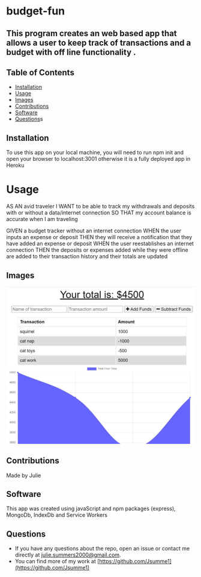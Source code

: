 # budget-fun

## This program creates an web based app that allows a user to keep track of transactions and a budget with off line functionality .

## Table of Contents
* [Installation](#installation)
* [Usage](#usage)
* [Images](#images)
* [Contributions](#contributions)
* [Software](#software)
* [Questions](#questions)s

## Installation
 To use this app on your local machine, you will need to run npm init and open your browser to localhost:3001 otherwise it is a fully deployed app in Heroku

# Usage
AS AN avid traveler
I WANT to be able to track my withdrawals and deposits with or without a data/internet connection
SO THAT my account balance is accurate when I am traveling 

GIVEN a budget tracker without an internet connection
WHEN the user inputs an expense or deposit
THEN they will receive a notification that they have added an expense or deposit
WHEN the user reestablishes an internet connection
THEN the deposits or expenses added while they were offline are added to their transaction history and their totals are updated

## Images 
![Example of Tool in use](https://github.com/Jsumme1/budget-fun/blob/main/public/images/ScreenShot.JPG)

## Contributions
Made by Julie

## Software
This app was created using javaScript and npm packages (express), MongoDb, IndexDb and Service Workers


## Questions 
* If you have any questions about the repo, open an issue or contact me directly at <julie.summers2000@gmail.com>.
* You can find more of my work at [https://github.com/Jsumme1](https://github.com/Jsumme1)
